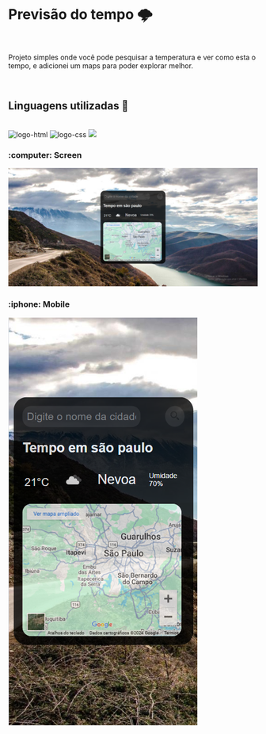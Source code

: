<h1>Previsão do tempo 🌩️</h1>
<br>
<p> Projeto simples onde você pode pesquisar a temperatura e ver como esta o tempo, e adicionei um maps para poder explorar melhor. </p>
<br>
<h2>Linguagens utilizadas 🚀</h2>
<br>
<img src="https://img.shields.io/badge/HTML5-E34F26?style=for-the-badge&logo=html5&logoColor=white" alt="logo-html">
<img src="https://img.shields.io/badge/CSS3-1572B6?style=for-the-badge&logo=css3&logoColor=white" alt="logo-css">
<img src="https://img.shields.io/badge/JavaScript-F7DF1E?style=for-the-badge&logo=javascript&logoColor=black">
<br>
<h3>:computer: Screen</h3>
<img src = "https://github.com/mathrusso99/tempo/blob/main/Captura%20de%20Tela%20(55).png?raw=true">


<h3> :iphone: Mobile</h3>
<img src = "https://github.com/mathrusso99/tempo/blob/main/Captura%20de%20Tela%20(56).png?raw=true">
